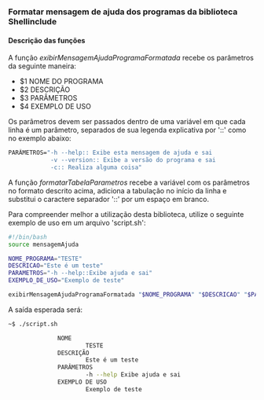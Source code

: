 ### Formatar mensagem de ajuda dos programas da biblioteca Shellinclude

#### Descrição das funções 

A função _exibirMensagemAjudaProgramaFormatada_ recebe os parâmetros da seguinte maneira:

- $1 NOME DO PROGRAMA
- $2 DESCRIÇÃO
- $3 PARÂMETROS
- $4 EXEMPLO DE USO

Os parâmetros devem ser passados dentro de uma variável em que cada linha é um parâmetro,
separados de sua legenda explicativa por '::' como no exemplo abaixo:

```sh
PARÂMETROS="-h --help:: Exibe esta mensagem de ajuda e sai
            -v --version:: Exibe a versão do programa e sai
            -c:: Realiza alguma coisa"
```

A função _formatarTabelaParametros_ recebe a variável com os parâmetros no formato descrito acima, adiciona a tabulação no início da linha e substitui o caractere separador '::' por um espaço em branco.

Para compreender melhor a utilização desta biblioteca, utilize o seguinte exemplo de uso em um arquivo 'script.sh':

```sh
#!/bin/bash
source mensagemAjuda

NOME_PROGRAMA="TESTE"
DESCRICAO="Este é um teste"
PARAMETROS="-h --help::Exibe ajuda e sai"
EXEMPLO_DE_USO="Exemplo de teste"

exibirMensagemAjudaProgramaFormatada "$NOME_PROGRAMA" "$DESCRICAO" "$PARAMETROS" "$EXEMPLO_DE_USO"
```

A saída esperada será:

```sh
~$ ./script.sh

              NOME
                      TESTE
              DESCRIÇÃO
                      Este é um teste
              PARÂMETROS
                      -h --help Exibe ajuda e sai
              EXEMPLO DE USO
                      Exemplo de teste
```